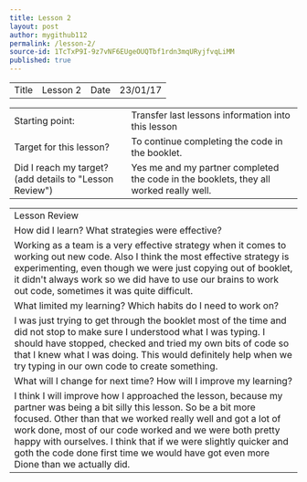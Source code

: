 ```yaml
---
title: Lesson 2
layout: post
author: mygithub112
permalink: /lesson-2/
source-id: 1TcTxP9I-9z7vNF6EUgeOUQTbf1rdn3mqURyjfvqLiMM
published: true
---
```

<table>
  <tr>
    <td>Title</td>
    <td>Lesson 2</td>
    <td>Date</td>
    <td>23/01/17</td>
  </tr>
</table>


<table>
  <tr>
    <td>Starting point:</td>
    <td>Transfer last lessons information into this lesson</td>
  </tr>
  <tr>
    <td>Target for this lesson?</td>
    <td>To continue completing the code in the booklet.</td>
  </tr>
  <tr>
    <td>Did I reach my target? 
(add details to "Lesson Review")</td>
    <td> Yes me and my partner completed the code in the booklets, they all worked really well.</td>
  </tr>
</table>


<table>
  <tr>
    <td>Lesson Review</td>
  </tr>
  <tr>
    <td>How did I learn? What strategies were effective? </td>
  </tr>
  <tr>
    <td>Working as a team is a very effective strategy when it comes to working out new code. Also I think the most effective strategy is experimenting, even though we were just copying out of booklet, it didn't always work so we did have to use our brains to work out code, sometimes it was quite difficult.</td>
  </tr>
  <tr>
    <td>What limited my learning? Which habits do I need to work on? </td>
  </tr>
  <tr>
    <td>I was just trying to get through the booklet most of the time and did not stop to make sure I understood what I was typing. I should have stopped, checked and tried my own bits of code so that I knew what I was doing. This would definitely help when we try typing in our own code to create something.</td>
  </tr>
  <tr>
    <td>What will I change for next time? How will I improve my learning?</td>
  </tr>
  <tr>
    <td>I think I will improve how I approached the lesson, because my partner was being a bit silly this lesson. So be a bit more focused. Other than that we worked really well and got a lot of work done, most of our code worked and we were both pretty happy with ourselves. I think that if we were slightly quicker and goth the code done first time we would have got even more Dione than we actually did.</td>
  </tr>
</table>


